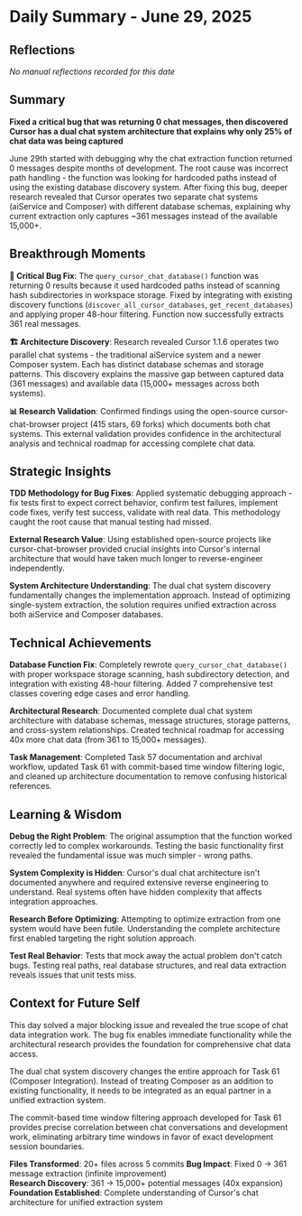 # Daily Summary - June 29, 2025

## Reflections

*No manual reflections recorded for this date*

## Summary

**Fixed a critical bug that was returning 0 chat messages, then discovered Cursor has a dual chat system architecture that explains why only 25% of chat data was being captured**

June 29th started with debugging why the chat extraction function returned 0 messages despite months of development. The root cause was incorrect path handling - the function was looking for hardcoded paths instead of using the existing database discovery system. After fixing this bug, deeper research revealed that Cursor operates two separate chat systems (aiService and Composer) with different database schemas, explaining why current extraction only captures ~361 messages instead of the available 15,000+.

## Breakthrough Moments

**🔧 Critical Bug Fix**: The `query_cursor_chat_database()` function was returning 0 results because it used hardcoded paths instead of scanning hash subdirectories in workspace storage. Fixed by integrating with existing discovery functions (`discover_all_cursor_databases`, `get_recent_databases`) and applying proper 48-hour filtering. Function now successfully extracts 361 real messages.

**🏗️ Architecture Discovery**: Research revealed Cursor 1.1.6 operates two parallel chat systems - the traditional aiService system and a newer Composer system. Each has distinct database schemas and storage patterns. This discovery explains the massive gap between captured data (361 messages) and available data (15,000+ messages across both systems).

**📊 Research Validation**: Confirmed findings using the open-source cursor-chat-browser project (415 stars, 69 forks) which documents both chat systems. This external validation provides confidence in the architectural analysis and technical roadmap for accessing complete chat data.

## Strategic Insights

**TDD Methodology for Bug Fixes**: Applied systematic debugging approach - fix tests first to expect correct behavior, confirm test failures, implement code fixes, verify test success, validate with real data. This methodology caught the root cause that manual testing had missed.

**External Research Value**: Using established open-source projects like cursor-chat-browser provided crucial insights into Cursor's internal architecture that would have taken much longer to reverse-engineer independently.

**System Architecture Understanding**: The dual chat system discovery fundamentally changes the implementation approach. Instead of optimizing single-system extraction, the solution requires unified extraction across both aiService and Composer databases.

## Technical Achievements

**Database Function Fix**: Completely rewrote `query_cursor_chat_database()` with proper workspace storage scanning, hash subdirectory detection, and integration with existing 48-hour filtering. Added 7 comprehensive test classes covering edge cases and error handling.

**Architectural Research**: Documented complete dual chat system architecture with database schemas, message structures, storage patterns, and cross-system relationships. Created technical roadmap for accessing 40x more chat data (from 361 to 15,000+ messages).

**Task Management**: Completed Task 57 documentation and archival workflow, updated Task 61 with commit-based time window filtering logic, and cleaned up architecture documentation to remove confusing historical references.

## Learning & Wisdom

**Debug the Right Problem**: The original assumption that the function worked correctly led to complex workarounds. Testing the basic functionality first revealed the fundamental issue was much simpler - wrong paths.

**System Complexity is Hidden**: Cursor's dual chat architecture isn't documented anywhere and required extensive reverse engineering to understand. Real systems often have hidden complexity that affects integration approaches.

**Research Before Optimizing**: Attempting to optimize extraction from one system would have been futile. Understanding the complete architecture first enabled targeting the right solution approach.

**Test Real Behavior**: Tests that mock away the actual problem don't catch bugs. Testing real paths, real database structures, and real data extraction reveals issues that unit tests miss.

## Context for Future Self

This day solved a major blocking issue and revealed the true scope of chat data integration work. The bug fix enables immediate functionality while the architectural research provides the foundation for comprehensive chat data access.

The dual chat system discovery changes the entire approach for Task 61 (Composer Integration). Instead of treating Composer as an addition to existing functionality, it needs to be integrated as an equal partner in a unified extraction system.

The commit-based time window filtering approach developed for Task 61 provides precise correlation between chat conversations and development work, eliminating arbitrary time windows in favor of exact development session boundaries.

**Files Transformed**: 20+ files across 5 commits
**Bug Impact**: Fixed 0 → 361 message extraction (infinite improvement)  
**Research Discovery**: 361 → 15,000+ potential messages (40x expansion)
**Foundation Established**: Complete understanding of Cursor's chat architecture for unified extraction system 